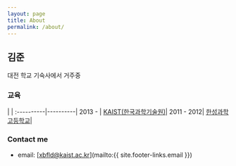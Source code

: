 ```yaml
---
layout: page
title: About
permalink: /about/
---
```


## 김준
대전 학교 기숙사에서 거주중


### 교육

 | |
:----------|----------|
 2013 -  | [KAIST(한국과학기술원)](http://www.kaist.ac.kr/)|
 2011 - 2012| [한성과학고등학교](http://www.hansung-sh.hs.kr/)|

### Contact me

* email: [xbfld@kaist.ac.kr](mailto:{{ site.footer-links.email }})

